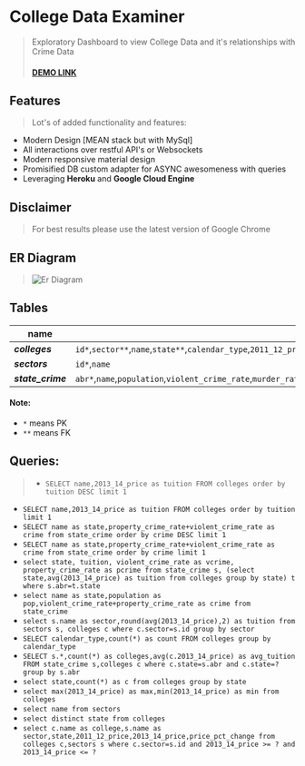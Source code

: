 ﻿# College Data Examiner
> Exploratory Dashboard to view College Data and it's relationships with Crime Data
> #### [DEMO LINK](https://temporary-demo-db.herokuapp.com)

## Features
> Lot's of added functionality and features:
- Modern Design [MEAN stack but with MySql]
- All interactions over restful API's or Websockets
- Modern responsive material design
- Promisified DB custom adapter for ASYNC awesomeness with queries
- Leveraging **Heroku** and **Google Cloud Engine**

## Disclaimer
> For best results please use the latest version of Google Chrome

## ER Diagram
> ![Er Diagram](https://cloud.githubusercontent.com/assets/5303018/20952985/5681c4de-bbfe-11e6-838f-9194c0a62038.png)

## Tables
>
name | rows
---  | ---
_**colleges**_ | `id*`,`sector**`,`name`,`state**`,`calendar_type`,`2011_12_price`,`2013_14_price`,`price_pct_change`
_**sectors**_ | `id*`,`name`
_**state_crime**_ | `abr*`,`name`,`population`,`violent_crime_rate`,`murder_rate`,`rape_rate`,`robbery_rate`,`aggravated_assault_rate`,`property_crime_rate`,`burglary_rate`,`theft_rate`,`motor_theft_rate`
>
#### Note:
- `*` means PK
- `**` means FK

## Queries:
> - `SELECT name,2013_14_price as tuition FROM colleges order by tuition DESC limit 1`
- `SELECT name,2013_14_price as tuition FROM colleges order by tuition limit 1`
- `SELECT name as state,property_crime_rate+violent_crime_rate as crime from state_crime order by crime DESC limit 1`
- `SELECT name as state,property_crime_rate+violent_crime_rate as crime from state_crime order by crime limit 1`
- `select state, tuition, violent_crime_rate as vcrime, property_crime_rate as pcrime from state_crime s, (select state,avg(2013_14_price) as tuition from colleges group by state) t where s.abr=t.state`
- `select name as state,population as pop,violent_crime_rate+property_crime_rate as crime from state_crime`
- `select s.name as sector,round(avg(2013_14_price),2) as tuition from sectors s, colleges c where c.sector=s.id group by sector`
- `SELECT calendar_type,count(*) as count FROM colleges group by calendar_type`
- `SELECT s.*,count(*) as colleges,avg(c.2013_14_price) as avg_tuition FROM state_crime s,colleges c where c.state=s.abr and c.state=? group by s.abr`
- `select state,count(*) as c from colleges group by state`
- `select max(2013_14_price) as max,min(2013_14_price) as min from colleges`
- `select name from sectors`
- `select distinct state from colleges`
- `select c.name as college,s.name as sector,state,2011_12_price,2013_14_price,price_pct_change from colleges c,sectors s where c.sector=s.id and 2013_14_price >= ? and 2013_14_price <= ?`

